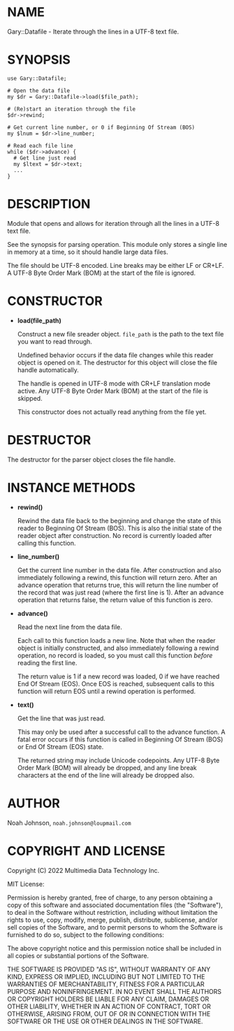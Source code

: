 # NAME

Gary::Datafile - Iterate through the lines in a UTF-8 text file.

# SYNOPSIS

    use Gary::Datafile;
    
    # Open the data file
    my $dr = Gary::Datafile->load($file_path);
    
    # (Re)start an iteration through the file
    $dr->rewind;
    
    # Get current line number, or 0 if Beginning Of Stream (BOS)
    my $lnum = $dr->line_number;
    
    # Read each file line
    while ($dr->advance) {
      # Get line just read
      my $ltext = $dr->text;
      ...
    }

# DESCRIPTION

Module that opens and allows for iteration through all the lines in a
UTF-8 text file.

See the synopsis for parsing operation.  This module only stores a
single line in memory at a time, so it should handle large data files.

The file should be UTF-8 encoded.  Line breaks may be either LF or
CR+LF.  A UTF-8 Byte Order Mark (BOM) at the start of the file is
ignored.

# CONSTRUCTOR

- **load(file\_path)**

    Construct a new file sreader object.  `file_path` is the path to the
    text file you want to read through.

    Undefined behavior occurs if the data file changes while this reader
    object is opened on it.  The destructor for this object will close the
    file handle automatically.

    The handle is opened in UTF-8 mode with CR+LF translation mode active.
    Any UTF-8 Byte Order Mark (BOM) at the start of the file is skipped.

    This constructor does not actually read anything from the file yet.

# DESTRUCTOR

The destructor for the parser object closes the file handle.

# INSTANCE METHODS

- **rewind()**

    Rewind the data file back to the beginning and change the state of this
    reader to Beginning Of Stream (BOS).  This is also the initial state of
    the reader object after construction.  No record is currently loaded
    after calling this function.

- **line\_number()**

    Get the current line number in the data file.  After construction and
    also immediately following a rewind, this function will return zero. 
    After an advance operation that returns true, this will return the line
    number of the record that was just read (where the first line is 1).
    After an advance operation that returns false, the return value of this
    function is zero.

- **advance()**

    Read the next line from the data file.

    Each call to this function loads a new line.  Note that when the reader
    object is initially constructed, and also immediately following a rewind
    operation, no record is loaded, so you must call this function _before_
    reading the first line.

    The return value is 1 if a new record was loaded, 0 if we have reached
    End Of Stream (EOS).  Once EOS is reached, subsequent calls to this
    function will return EOS until a rewind operation is performed.

- **text()**

    Get the line that was just read.

    This may only be used after a successful call to the advance function.
    A fatal error occurs if this function is called in Beginning Of Stream
    (BOS) or End Of Stream (EOS) state.

    The returned string may include Unicode codepoints.  Any UTF-8 Byte
    Order Mark (BOM) will already be dropped, and any line break characters
    at the end of the line will already be dropped also.

# AUTHOR

Noah Johnson, `noah.johnson@loupmail.com`

# COPYRIGHT AND LICENSE

Copyright (C) 2022 Multimedia Data Technology Inc.

MIT License:

Permission is hereby granted, free of charge, to any person obtaining a
copy of this software and associated documentation files
(the "Software"), to deal in the Software without restriction, including
without limitation the rights to use, copy, modify, merge, publish,
distribute, sublicense, and/or sell copies of the Software, and to
permit persons to whom the Software is furnished to do so, subject to
the following conditions:

The above copyright notice and this permission notice shall be included
in all copies or substantial portions of the Software.

THE SOFTWARE IS PROVIDED "AS IS", WITHOUT WARRANTY OF ANY KIND, EXPRESS
OR IMPLIED, INCLUDING BUT NOT LIMITED TO THE WARRANTIES OF
MERCHANTABILITY, FITNESS FOR A PARTICULAR PURPOSE AND NONINFRINGEMENT.
IN NO EVENT SHALL THE AUTHORS OR COPYRIGHT HOLDERS BE LIABLE FOR ANY
CLAIM, DAMAGES OR OTHER LIABILITY, WHETHER IN AN ACTION OF CONTRACT,
TORT OR OTHERWISE, ARISING FROM, OUT OF OR IN CONNECTION WITH THE
SOFTWARE OR THE USE OR OTHER DEALINGS IN THE SOFTWARE.
